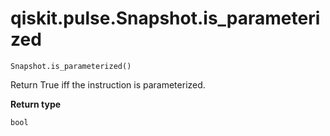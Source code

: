 # qiskit.pulse.Snapshot.is\_parameterized

`Snapshot.is_parameterized()`

Return True iff the instruction is parameterized.

**Return type**

`bool`
